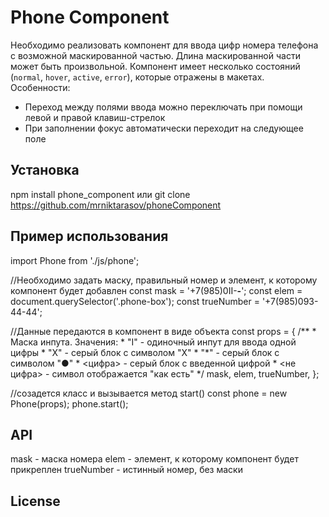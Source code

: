 
# Phone Component
Необходимо реализовать компонент для ввода цифр номера телефона с возможной маскированной частью. Длина маскированной части может быть произвольной.
Компонент имеет несколько состояний (`normal`, `hover`, `active`, `error`), которые отражены в макетах.
Особенности:
+ Переход между полями ввода можно переключать при помощи левой и правой клавиш-стрелок
+ При заполнении фокус автоматически переходит на следующее поле 
## Установка
npm install phone_component
или
git clone https://github.com/mrniktarasov/phoneComponent
## Пример использования
  import Phone from './js/phone';

  //Необходимо задать маску, правильный номер и элемент, к которому компонент будет добавлен
  const mask = '+7(985)0II-**-**';
  const elem = document.querySelector('.phone-box');
  const trueNumber = '+7(985)093-44-44';
  
  //Данные передаются в компонент в виде объекта
  const props = {
    /**
    * Маска инпута. Значения:
    * "I" - одиночный инпут для ввода одной цифры
    * "X" - серый блок с символом "X"
    * "*" - серый блок с символом "●"
    * <цифра> - серый блок с введенной цифрой
    * <не цифра> - символ отображается "как есть"
    */
    mask,
    elem,
    trueNumber,
  };
  
  //созадется класс и вызывается метод start()
  const phone = new Phone(props);
  phone.start();
  
## API
mask - маска номера
elem - элемент, к которому компонент будет прикреплен
trueNumber - истинный номер, без маски
## License

